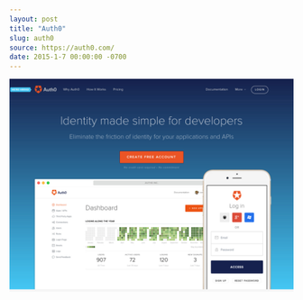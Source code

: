 ```yaml
---
layout: post
title: "Auth0"
slug: auth0
source: https://auth0.com/
date: 2015-1-7 00:00:00 -0700
---
```


<img src="/assets/img/screenshots/auth0.jpg">
